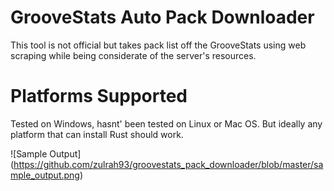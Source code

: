 # GrooveStats Auto Pack Downloader

This tool is not official but takes pack list off the GrooveStats using web scraping while being considerate of the server's resources.


# Platforms Supported

Tested on Windows, hasnt' been tested on Linux or Mac OS. But ideally any platform that can install Rust should work.

![Sample Output] (https://github.com/zulrah93/groovestats_pack_downloader/blob/master/sample_output.png)
